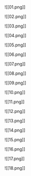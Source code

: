 ![[01.png]]

![[02.png]]

![[03.png]]

![[04.png]]

![[05.png]]

![[06.png]]

![[07.png]]

![[08.png]]

![[09.png]]

![[10.png]]

![[11.png]]

![[12.png]]

![[13.png]]

![[14.png]]

![[15.png]]

![[16.png]]

![[17.png]]

![[18.png]]